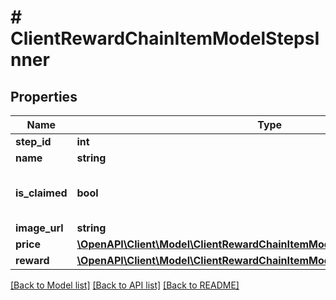 # # ClientRewardChainItemModelStepsInner

## Properties

Name | Type | Description | Notes
------------ | ------------- | ------------- | -------------
**step_id** | **int** | Step ID. | [optional]
**name** | **string** | Step name. | [optional]
**is_claimed** | **bool** | Whether the step reward is claimed. | [optional]
**image_url** | **string** | Image URL. | [optional]
**price** | [**\OpenAPI\Client\Model\ClientRewardChainItemModelStepsInnerPrice**](ClientRewardChainItemModelStepsInnerPrice.md) |  | [optional]
**reward** | [**\OpenAPI\Client\Model\ClientRewardChainItemModelStepsInnerRewardInner[]**](ClientRewardChainItemModelStepsInnerRewardInner.md) |  | [optional]

[[Back to Model list]](../../README.md#models) [[Back to API list]](../../README.md#endpoints) [[Back to README]](../../README.md)

